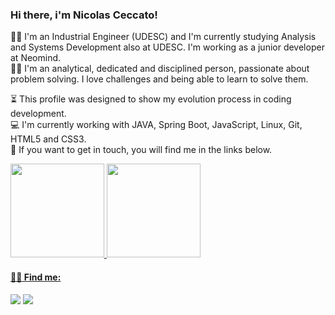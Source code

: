 ### Hi there, i'm Nicolas Ceccato!

:man_technologist: I'm an Industrial Engineer (UDESC) and I'm currently studying Analysis and Systems Development also at UDESC. I'm working as a junior developer at Neomind.</br> 
:man_scientist: I'm an analytical, dedicated and disciplined person, passionate about problem solving. I love challenges and being able to learn to solve them.</br>

:hourglass_flowing_sand: This profile was designed to show my evolution process in coding development.</br> 
:computer: I'm currently working with JAVA, Spring Boot, JavaScript, Linux, Git, HTML5 and CSS3.</br>
:call_me_hand: If you want to get in touch, you will find me in the links below.

<div>
  <a href="https://github.com/nicolasceccato">
  <img height="150em" src="https://github-readme-stats.vercel.app/api/top-langs/?username=nicolasceccato&layout=compact&langs_count=7&theme=dracula"/>
  <img height="150em" src="https://github-readme-stats.vercel.app/api?username=nicolasceccato&show_icons=true&theme=dracula&include_all_commits=true&count_private=true"/>
</div>

  #### ✍🏻 Find me:
  
  <div>

<a href="https://instagram.com/nicogceccato" target="_blank"><img src="https://img.shields.io/badge/-Instagram-%23E4405F?style=for-the-badge&logo=instagram&logoColor=white" target="_blank"></a>
<a href="https://www.linkedin.com/in/nicolas-gabriel-ceccato" target="_blank"><img src="https://img.shields.io/badge/-LinkedIn-%230077B5?style=for-the-badge&logo=linkedin&logoColor=white" target="_blank"></a>   
</div>
